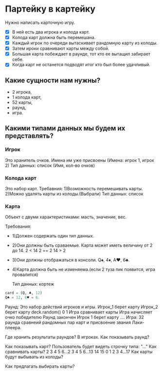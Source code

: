 # Партейку в картейку

Нужно написать карточную игру.

- [x] В ней есть два игрока и колода карт.
- [x] Колода карт должна быть перемешана.
- [x] Каждый игрок по очереди вытаскивает рандомную карту из колоды.
- [x] Затем ироки сравнивают карты между собой.
- [x] Большая карта побеждает в раунде, тот кто ее вытащил забирает себе.
- [X] Когда карт не останется подводят итог кто был более удачливый.

## Какие сущности нам нужны?

- 2 игрока,
- 1 колода карт,
- 52 карты,
- раунд,
- игра.

## Какими типами данных мы будем их представлять?

### Игрок

Это хранитель очков.
Имена им уже присвоены
(Имена: игрок 1, игрок 2)
Тип данных: список (Имя, кол-во очков)

### Колода карт

Это набор карт.
  Требавния:
 1)Возможность перемешивать карты.
 2)Можно удалять карты из колоды.(Выбрали)
  Тип данных: список

### Карта

Объект с двуми характеристиками: масть, значение, вес.

  Требования:

- 1)Должен содержать один тип данных.
- 2)Они должны быть сраваемые.
  Карта может иметь величину от 2 до 14.
  2 < 14
  2 == 2
  14 > 2
- 3)Они должны отображаться в консоли.
  Q♠, 4♦, A♥, 6♣.
- 4)Карта должна быть не изменяема.(если 2 туза пик появится,
игра провалится)

  Тип данных:
кортеж

``` py
card = (Q, ♣, 12)
Q♣ = 12, 6♥ = 6.
```

   Раунд:
       Это набор действий игроков и игры.
           Игрок_1 берет карту
           Игрок_2 берет карту
              deck.random()
              0 1
           Игра сравнивает карты
           Игра начисляет очко победителю
           Раунд закончен
           Игрок 1 берет карту ....
   Игра:
       32 раунда сравнеий рандомных пар карт и
       присвоение звания Лаки-плеера.

Где хранить результаты раундов?
  В игроках.
Как показывать раунд?
  
Как показывать карт?
  Пользователь будет видеть строчку типа: "..."
Как сравнивать карты?
  2 3 4 5 6...2 3 4 5 6...13 14 15
  0 1 2 3 4...17
Как карты будут выбывать из колоды?
  
Как предлагать выбирать карты?
